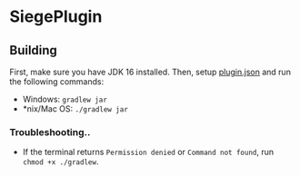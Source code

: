 # SiegePlugin

## Building
First, make sure you have JDK 16 installed. Then, setup [plugin.json](src/main/resources/plugin.json) and run the following commands:

* Windows: `gradlew jar`
* *nix/Mac OS: `./gradlew jar`

### Troubleshooting..

* If the terminal returns `Permission denied` or `Command not found`, run `chmod +x ./gradlew`.
